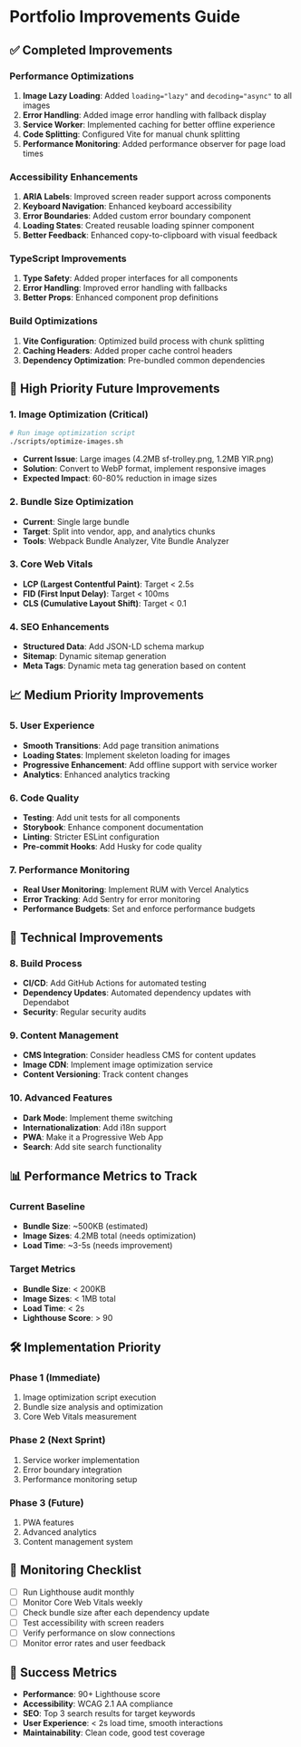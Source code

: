 # Portfolio Improvements Guide

## ✅ **Completed Improvements**

### **Performance Optimizations**
1. **Image Lazy Loading**: Added `loading="lazy"` and `decoding="async"` to all images
2. **Error Handling**: Added image error handling with fallback display
3. **Service Worker**: Implemented caching for better offline experience
4. **Code Splitting**: Configured Vite for manual chunk splitting
5. **Performance Monitoring**: Added performance observer for page load times

### **Accessibility Enhancements**
1. **ARIA Labels**: Improved screen reader support across components
2. **Keyboard Navigation**: Enhanced keyboard accessibility
3. **Error Boundaries**: Added custom error boundary component
4. **Loading States**: Created reusable loading spinner component
5. **Better Feedback**: Enhanced copy-to-clipboard with visual feedback

### **TypeScript Improvements**
1. **Type Safety**: Added proper interfaces for all components
2. **Error Handling**: Improved error handling with fallbacks
3. **Better Props**: Enhanced component prop definitions

### **Build Optimizations**
1. **Vite Configuration**: Optimized build process with chunk splitting
2. **Caching Headers**: Added proper cache control headers
3. **Dependency Optimization**: Pre-bundled common dependencies

## 🚀 **High Priority Future Improvements**

### **1. Image Optimization (Critical)**
```bash
# Run image optimization script
./scripts/optimize-images.sh
```
- **Current Issue**: Large images (4.2MB sf-trolley.png, 1.2MB YIR.png)
- **Solution**: Convert to WebP format, implement responsive images
- **Expected Impact**: 60-80% reduction in image sizes

### **2. Bundle Size Optimization**
- **Current**: Single large bundle
- **Target**: Split into vendor, app, and analytics chunks
- **Tools**: Webpack Bundle Analyzer, Vite Bundle Analyzer

### **3. Core Web Vitals**
- **LCP (Largest Contentful Paint)**: Target < 2.5s
- **FID (First Input Delay)**: Target < 100ms
- **CLS (Cumulative Layout Shift)**: Target < 0.1

### **4. SEO Enhancements**
- **Structured Data**: Add JSON-LD schema markup
- **Sitemap**: Dynamic sitemap generation
- **Meta Tags**: Dynamic meta tag generation based on content

## 📈 **Medium Priority Improvements**

### **5. User Experience**
- **Smooth Transitions**: Add page transition animations
- **Loading States**: Implement skeleton loading for images
- **Progressive Enhancement**: Add offline support with service worker
- **Analytics**: Enhanced analytics tracking

### **6. Code Quality**
- **Testing**: Add unit tests for all components
- **Storybook**: Enhance component documentation
- **Linting**: Stricter ESLint configuration
- **Pre-commit Hooks**: Add Husky for code quality

### **7. Performance Monitoring**
- **Real User Monitoring**: Implement RUM with Vercel Analytics
- **Error Tracking**: Add Sentry for error monitoring
- **Performance Budgets**: Set and enforce performance budgets

## 🔧 **Technical Improvements**

### **8. Build Process**
- **CI/CD**: Add GitHub Actions for automated testing
- **Dependency Updates**: Automated dependency updates with Dependabot
- **Security**: Regular security audits

### **9. Content Management**
- **CMS Integration**: Consider headless CMS for content updates
- **Image CDN**: Implement image optimization service
- **Content Versioning**: Track content changes

### **10. Advanced Features**
- **Dark Mode**: Implement theme switching
- **Internationalization**: Add i18n support
- **PWA**: Make it a Progressive Web App
- **Search**: Add site search functionality

## 📊 **Performance Metrics to Track**

### **Current Baseline**
- **Bundle Size**: ~500KB (estimated)
- **Image Sizes**: 4.2MB total (needs optimization)
- **Load Time**: ~3-5s (needs improvement)

### **Target Metrics**
- **Bundle Size**: < 200KB
- **Image Sizes**: < 1MB total
- **Load Time**: < 2s
- **Lighthouse Score**: > 90

## 🛠 **Implementation Priority**

### **Phase 1 (Immediate)**
1. Image optimization script execution
2. Bundle size analysis and optimization
3. Core Web Vitals measurement

### **Phase 2 (Next Sprint)**
1. Service worker implementation
2. Error boundary integration
3. Performance monitoring setup

### **Phase 3 (Future)**
1. PWA features
2. Advanced analytics
3. Content management system

## 📝 **Monitoring Checklist**

- [ ] Run Lighthouse audit monthly
- [ ] Monitor Core Web Vitals weekly
- [ ] Check bundle size after each dependency update
- [ ] Test accessibility with screen readers
- [ ] Verify performance on slow connections
- [ ] Monitor error rates and user feedback

## 🎯 **Success Metrics**

- **Performance**: 90+ Lighthouse score
- **Accessibility**: WCAG 2.1 AA compliance
- **SEO**: Top 3 search results for target keywords
- **User Experience**: < 2s load time, smooth interactions
- **Maintainability**: Clean code, good test coverage
